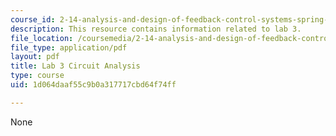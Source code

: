 ```yaml
---
course_id: 2-14-analysis-and-design-of-feedback-control-systems-spring-2014
description: This resource contains information related to lab 3.
file_location: /coursemedia/2-14-analysis-and-design-of-feedback-control-systems-spring-2014/1d064daaf55c9b0a317717cbd64f74ff_MIT2_14S14_Lab_4-Pncst-Sup.pdf
file_type: application/pdf
layout: pdf
title: Lab 3 Circuit Analysis
type: course
uid: 1d064daaf55c9b0a317717cbd64f74ff

---
```

None